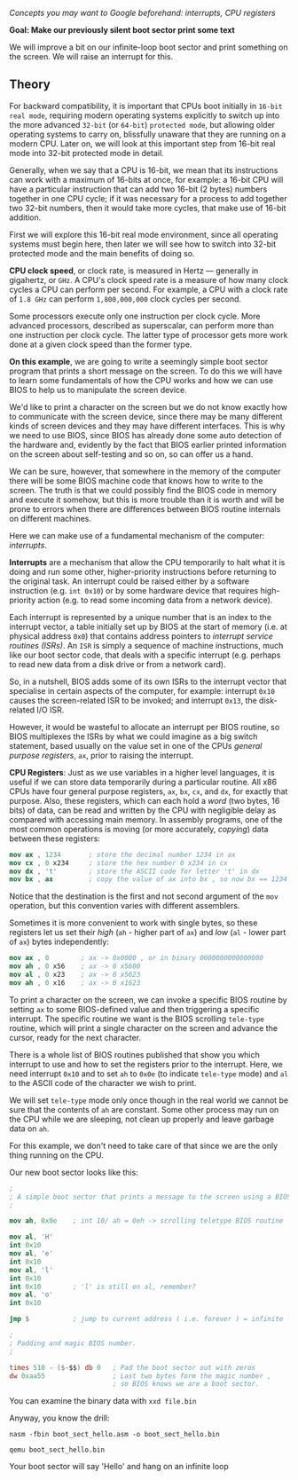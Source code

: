 *Concepts you may want to Google beforehand: interrupts, CPU
registers*

**Goal: Make our previously silent boot sector print some text**

We will improve a bit on our infinite-loop boot sector and print
something on the screen. We will raise an interrupt for this.

Theory
------

For backward compatibility, it is important that CPUs boot initially in `16-bit
real mode`, requiring modern operating systems explicitly to switch up into the more
advanced `32-bit` (or `64-bit`) `protected mode`, but allowing older operating systems to
carry on, blissfully unaware that they are running on a modern CPU. Later on, we will
look at this important step from 16-bit real mode into 32-bit protected mode in detail.

Generally, when we say that a CPU is 16-bit, we mean that its instructions can work
with a maximum of 16-bits at once, for example: a 16-bit CPU will have a particular
instruction that can add two 16-bit (2 bytes) numbers together in one CPU cycle; if it was necessary
for a process to add together two 32-bit numbers, then it would take more cycles,
that make use of 16-bit addition.

First we will explore this 16-bit real mode environment, since all operating systems
must begin here, then later we will see how to switch into 32-bit protected mode and the
main benefits of doing so.

**CPU clock speed**, or clock rate, is measured in Hertz — generally in gigahertz, or `GHz`. 
A CPU's clock speed rate is a measure of how many clock cycles a CPU can perform per second. 
For example, a CPU with a clock rate of `1.8 GHz` can perform `1,800,000,000` clock cycles per second.

Some processors execute only one instruction per clock cycle. More advanced processors, described as superscalar, 
can perform more than one instruction per clock cycle. The latter type of processor gets more work done 
at a given clock speed than the former type. 

**On this example**, we are going to write a seemingly simple boot sector program that prints a short
message on the screen. To do this we will have to learn some fundamentals of how the
CPU works and how we can use BIOS to help us to manipulate the screen device.

We'd like to print a character on the screen but we do not know exactly how to communicate with the screen device,
since there may be many different kinds of screen devices and they may have different
interfaces. This is why we need to use BIOS, since BIOS has already done some auto
detection of the hardware and, evidently by the fact that BIOS earlier printed information
on the screen about self-testing and so on, so can offer us a hand.

We can be sure, however, that somewhere in the memory of the computer there
will be some BIOS machine code that knows how to write to the screen. The truth is
that we could possibly find the BIOS code in memory and execute it somehow, but this
is more trouble than it is worth and will be prone to errors when there are differences
between BIOS routine internals on different machines.

Here we can make use of a fundamental mechanism of the computer: *interrupts*.

**Interrupts** are a mechanism that allow the CPU temporarily to halt what it is doing and
run some other, higher-priority instructions before returning to the original task. An
interrupt could be raised either by a software instruction (e.g. `int 0x10`) or by some
hardware device that requires high-priority action (e.g. to read some incoming data from
a network device).

Each interrupt is represented by a unique number that is an index to the interrupt
vector, a table initially set up by BIOS at the start of memory (i.e. at physical address
`0x0`) that contains address pointers to *interrupt service routines (ISRs)*. An `ISR` is simply
a sequence of machine instructions, much like our boot sector code, that deals with a
specific interrupt (e.g. perhaps to read new data from a disk drive or from a network
card).

So, in a nutshell, BIOS adds some of its own ISRs to the interrupt vector that
specialise in certain aspects of the computer, for example: interrupt `0x10` causes the
screen-related ISR to be invoked; and interrupt `0x13`, the disk-related I/O ISR.

However, it would be wasteful to allocate an interrupt per BIOS routine, so BIOS
multiplexes the ISRs by what we could imagine as a big switch statement, based usually
on the value set in one of the CPUs *general purpose registers*, `ax`, prior to raising the
interrupt.

**CPU Registers**: Just as we use variables in a higher level languages, 
it is useful if we can store data temporarily during a particular routine. 
All x86 CPUs have four general purpose registers, `ax`, `bx`, `cx`, and `dx`, 
for exactly that purpose. Also, these registers, which can each hold
a *word* (two bytes, 16 bits) of data, can be read and written by the CPU with negligible
delay as compared with accessing main memory. In assembly programs, one of the most
common operations is moving (or more accurately, *copying*) data between these registers:

```nasm
mov ax , 1234       ; store the decimal number 1234 in ax
mov cx , 0 x234     ; store the hex number 0 x234 in cx
mov dx , 't'        ; store the ASCII code for letter 't' in dx
mov bx , ax         ; copy the value of ax into bx , so now bx == 1234
```

Notice that the destination is the first and not second argument of the `mov` operation,
but this convention varies with different assemblers.

Sometimes it is more convenient to work with single bytes, so these registers let us
set their *high* (`ah` - higher part of `ax`) and *low* (`al` - lower part of `ax`) bytes independently:

```nasm
mov ax , 0        ; ax -> 0x0000 , or in binary 0000000000000000
mov ah , 0 x56    ; ax -> 0 x5600
mov al , 0 x23    ; ax -> 0 x5623
mov ah , 0 x16    ; ax -> 0 x1623
```

To print a character on the screen, we can invoke a specific BIOS routine 
by setting `ax` to some BIOS-defined value and then triggering a specific interrupt. 
The specific routine we want is the BIOS scrolling `tele-type` routine, 
which will print a single character on the screen and advance the cursor,
ready for the next character.

There is a whole list of BIOS routines published that show you which interrupt to use 
and how to set the registers prior to the interrupt. Here, we need interrupt `0x10` 
and to set `ah` to `0x0e` (to indicate `tele-type` mode) and `al` to the
ASCII code of the character we wish to print.

We will set `tele-type` mode only once though in the real world we 
cannot be sure that the contents of `ah` are constant. Some other
process may run on the CPU while we are sleeping, not clean
up properly and leave garbage data on `ah`.

For this example, we don't need to take care of that since we are
the only thing running on the CPU.

Our new boot sector looks like this:

```nasm
;
; A simple boot sector that prints a message to the screen using a BIOS routine.
;

mov ah, 0x0e    ; int 10/ ah = 0eh -> scrolling teletype BIOS routine

mov al, 'H'
int 0x10
mov al, 'e'
int 0x10
mov al, 'l'
int 0x10
int 0x10        ; 'l' is still on al, remember?
mov al, 'o'
int 0x10

jmp $           ; jump to current address ( i.e. forever ) = infinite loop

;
; Padding and magic BIOS number.
;

times 510 - ($-$$) db 0   ; Pad the boot sector out with zeros
dw 0xaa55                 ; Last two bytes form the magic number ,
                          ; so BIOS knows we are a boot sector.
```

You can examine the binary data with `xxd file.bin`

Anyway, you know the drill:

`nasm -fbin boot_sect_hello.asm -o boot_sect_hello.bin`

`qemu boot_sect_hello.bin`

Your boot sector will say 'Hello' and hang on an infinite loop
